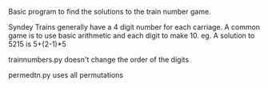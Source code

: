 Basic program to find the solutions to the train number game.

Syndey Trains generally have a 4 digit number for each carriage.
A common game is to use basic arithmetic and each digit to make 10.
eg. A solution to 5215 is 5+(2-1)*5

trainnumbers.py doesn't change the order of the digits

permedtn.py uses all permutations